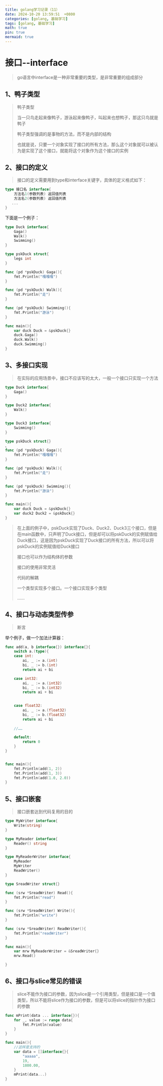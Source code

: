 ```yaml
---
title: golang学习记录（11）
date: 2024-10-20 13:59:51  +0800
categories: [golang, 基础学习]
tags: [golang, 基础学习]
math: true
pin: true
mermaid: true
---
```


# 接口--interface

> go语言中interface是一种非常重要的类型，是非常重要的组成部分

## 1、鸭子类型

> 鸭子类型
>
> 当一只鸟走起来像鸭子，游泳起来像鸭子，叫起来也想鸭子，那这只鸟就是鸭子
>
> 鸭子类型强调的是事物的方法，而不是内部的结构
>
> 也就是说，只要一个对象实现了接口的所有方法，那么这个对象就可以被认为是实现了这个接口，就能将这个对象作为这个接口的实例

## 2、接口的定义

> 接口的定义需要用到type和interface关键字，具体的定义格式如下：

```go
type 接口名 interface{
    方法名1(参数列表) 返回值列表
    方法名2(参数列表) 返回值列表
   ...
}
```

下面是一个例子：

```go
type Duck interface{
    Gaga()
    Walk()
    Swimming()
}

type pskDuck struct{
    legs int
}

func (pd *pskDuck) Gaga(){
    fmt.Println("嘎嘎嘎")
}

func (pd *pskDuck) Walk(){
    fmt.Println("走")
}

func (pd *pskDuck) Swimming(){
    fmt.Println("游泳")
}

func main(){
    var duck Duck = &pskDuck{}
    duck.Gaga()
    duck.Walk()
    duck.Swimming()
}

```

## 3、多接口实现

> 在实际的应用场景中，接口不应该写的太大，一般一个接口只实现一个方法

```go
type Duck interface{
    Gaga()
}

type Duck2 interface{
    Walk()
}

type Duck3 interface{
    Swimming()
}

type pskDuck struct{}
、
func (pd *pskDuck) Gaga(){
    fmt.Println("嘎嘎嘎")
}

func (pd *pskDuck) Walk(){
    fmt.Println("走")
}

func (pd *pskDuck) Swimming(){
    fmt.Println("游泳")
}

func main(){
    var duck Duck = &pskDuck{}
    var duck2 Duck2 = &pskDuck{}
}
```

> 在上面的例子中，pskDuck实现了Duck、Duck2、Duck3三个接口，但是在main函数中，只声明了Duck接口，但是却可以将pskDuck的实例赋值给Duck接口，这是因为pskDuck实现了Duck接口的所有方法，所以可以将pskDuck的实例赋值给Duck接口
>
> 接口也可以作为结构体的参数
>
> 接口的使用非常灵活
>
> 代码的解耦
>
> 一个类型实现多个接口。一个接口实现多个类型
>
> ……

## 4、接口与动态类型传参

> 断言
>

举个例子，做一个加法计算器：

```go
func add(a, b interface{}) interface{}{
    switch a.(type){
    case int:
        ai, _ := a.(int)
        bi, _ := b.(int)
        return ai + bi

    case int32:
        ai, _ := a.(int32)
        bi, _ := b.(int32)
        return ai + bi
    

    case float32:
        ai, _ := a.(float32)
        bi, _ := b.(float32)
        return ai + bi
    
    //……

    default:
        return 0
    }
}


func main(){
    fmt.Println(add(1, 2))
    fmt.Println(add(1, 3))
    fmt.Println(add(1.0, 2.0))
}

```

## 5、接口嵌套

> 接口嵌套达到代码复用的目的

```go
type MyWriter interface{
    Write(string)
}

type MyReader interface{
    Reader() string
}

type MyReaderWriter interface{
    MyReader
    MyWriter
    ReadWriter()
}

type SreadWriter struct{}

func (srw *SreadWriter) Read(){
    fmt.Println("read")
}

func (srw *SreadWriter) Write(){
    fmt.Println("write")
}

func (srw *SreadWriter) ReadWriter(){
    fmt.Println("readWriter")
}

func main(){
    var mrw MyReaderWriter = &SreadWriter{}
    mrw.Read()

}
```

## 6、接口与slice常见的错误

> slice不能作为接口的参数，因为slice是一个引用类型，但是接口是一个值类型，所以不能将slice作为接口的参数，但是可以将slice的指针作为接口的参数
>

```go
func mPrint(data ... interface{}){
    for _, value := range data{
        fmt.Println(value)
    }
}

func main(){
    //这样是支持的
    var data = []interface{}{
        "aaaaa",
        19,
        1800.00,
    }
    mPrint(data...)
}
```